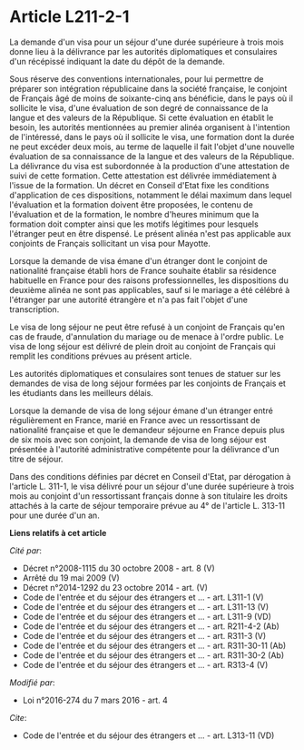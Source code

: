 # Article L211-2-1

La demande d'un visa pour un séjour d'une durée supérieure à trois mois donne lieu à la délivrance par les autorités
diplomatiques et consulaires d'un récépissé indiquant la date du dépôt de la demande. 

Sous réserve des conventions internationales, pour lui permettre de préparer son intégration républicaine dans la société
française, le conjoint de Français âgé de moins de soixante-cinq ans bénéficie, dans le pays où il sollicite le visa, d'une
évaluation de son degré de connaissance de la langue et des valeurs de la République. Si cette évaluation en établit le
besoin, les autorités mentionnées au premier alinéa organisent à l'intention de l'intéressé, dans le pays où il sollicite le
visa, une formation dont la durée ne peut excéder deux mois, au terme de laquelle il fait l'objet d'une nouvelle évaluation
de sa connaissance de la langue et des valeurs de la République. La délivrance du visa est subordonnée à la production d'une
attestation de suivi de cette formation. Cette attestation est délivrée immédiatement à l'issue de la formation. Un décret en
Conseil d'Etat fixe les conditions d'application de ces dispositions, notamment le délai maximum dans lequel l'évaluation et
la formation doivent être proposées, le contenu de l'évaluation et de la formation, le nombre d'heures minimum que la
formation doit compter ainsi que les motifs légitimes pour lesquels l'étranger peut en être dispensé. Le présent alinéa n'est
pas applicable aux conjoints de Français sollicitant un visa pour Mayotte.

Lorsque la demande de visa émane d'un étranger dont le conjoint de nationalité française établi hors de France souhaite
établir sa résidence habituelle en France pour des raisons professionnelles, les dispositions du deuxième alinéa ne sont pas
applicables, sauf si le mariage a été célébré à l'étranger par une autorité étrangère et n'a pas fait l'objet d'une
transcription. 

Le visa de long séjour  ne peut être refusé à un conjoint de Français qu'en cas de fraude, d'annulation du mariage ou de
menace à l'ordre public. Le visa de long séjour est délivré de plein droit au conjoint de Français qui remplit les conditions
prévues au présent article. 

Les autorités diplomatiques et consulaires sont tenues de statuer sur les demandes de visa de long séjour formées par les
conjoints de Français et les étudiants  dans les meilleurs délais. 

Lorsque la demande de visa de long séjour émane d'un étranger entré régulièrement en France, marié en France avec un
ressortissant de nationalité française et que le demandeur séjourne en France depuis plus de six mois avec son conjoint, la
demande de visa de long séjour est présentée à l'autorité administrative compétente pour la délivrance d'un titre de séjour. 

Dans des conditions définies par décret en Conseil d'Etat, par dérogation à l'article L. 311-1, le visa délivré pour un
séjour d'une durée supérieure à trois mois au conjoint d'un ressortissant français donne à son titulaire les droits attachés
à la carte de séjour temporaire prévue au 4° de l'article L. 313-11 pour une durée d'un an.

**Liens relatifs à cet article**

_Cité par_:

  - Décret n°2008-1115 du 30 octobre 2008 - art. 8 (V)
  - Arrêté du 19 mai 2009 (V)
  - Décret n°2014-1292 du 23 octobre 2014 - art. (V)
  - Code de l'entrée et du séjour des étrangers et ... - art. L311-1 (V)
  - Code de l'entrée et du séjour des étrangers et ... - art. L311-13 (V)
  - Code de l'entrée et du séjour des étrangers et ... - art. L311-9 (VD)
  - Code de l'entrée et du séjour des étrangers et ... - art. R211-4-2 (Ab)
  - Code de l'entrée et du séjour des étrangers et ... - art. R311-3 (V)
  - Code de l'entrée et du séjour des étrangers et ... - art. R311-30-11 (Ab)
  - Code de l'entrée et du séjour des étrangers et ... - art. R311-30-2 (Ab)
  - Code de l'entrée et du séjour des étrangers et ... - art. R313-4 (V)

_Modifié par_:

  - Loi n°2016-274 du 7 mars 2016 - art. 4

_Cite_:

  - Code de l'entrée et du séjour des étrangers et ... - art. L313-11 (VD)
